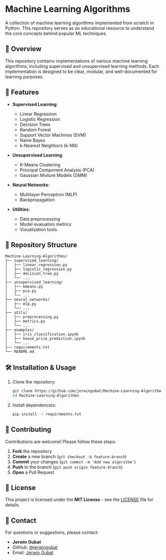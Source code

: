 # Machine Learning Algorithms

A collection of machine learning algorithms implemented from scratch in Python. This repository serves as an educational resource to understand the core concepts behind popular ML techniques.

## 📌 Overview

This repository contains implementations of various machine learning algorithms, including supervised and unsupervised learning methods. Each implementation is designed to be clear, modular, and well-documented for learning purposes.

## 🚀 Features

- **Supervised Learning**:
  - Linear Regression
  - Logistic Regression
  - Decision Trees
  - Random Forest
  - Support Vector Machines (SVM)
  - Naive Bayes
  - k-Nearest Neighbors (k-NN)

- **Unsupervised Learning**:
  - K-Means Clustering
  - Principal Component Analysis (PCA)
  - Gaussian Mixture Models (GMM)

- **Neural Networks**:
  - Multilayer Perceptron (MLP)
  - Backpropagation

- **Utilities**:
  - Data preprocessing
  - Model evaluation metrics
  - Visualization tools

## 📂 Repository Structure

```text
Machine-Learning-Algorithms/
├── supervised_learning/
│   ├── linear_regression.py
│   ├── logistic_regression.py
│   ├── decision_tree.py
│   └── ...
├── unsupervised_learning/
│   ├── kmeans.py
│   ├── pca.py
│   └── ...
├── neural_networks/
│   ├── mlp.py
│   └── ...
├── utils/
│   ├── preprocessing.py
│   ├── metrics.py
│   └── ...
├── examples/
│   ├── iris_classification.ipynb
│   ├── house_price_prediction.ipynb
│   └── ...
├── requirements.txt
└── README.md 
```

## 🛠️ Installation & Usage

1. Clone the repository:
   ```bash
   git clone https://github.com/jerwingubat/Machine-Learning-Algorithms.git
   cd Machine-Learning-Algorithms
   ```
2. Install dependencies:
   ```bash
   pip install -r requirements.txt
   ```

## 🤝 Contributing

Contributions are welcome! Please follow these steps:

1. **Fork** the repository
2. **Create** a new branch (`git checkout -b feature-branch`)
3. **Commit** your changes (`git commit -m 'Add new algorithm'`)
4. **Push** to the branch (`git push origin feature-branch`)
5. **Open** a Pull Request

## 📜 License

This project is licensed under the **MIT License** - see the [LICENSE](LICENSE) file for details.

## 📧 Contact

For questions or suggestions, please contact:

- **Jerwin Gubat**  
- GitHub: [@jerwingubat](https://github.com/jerwingubat)
- Email: [Jerwin Gubat](jerwinfaderanga@gmail.com)

